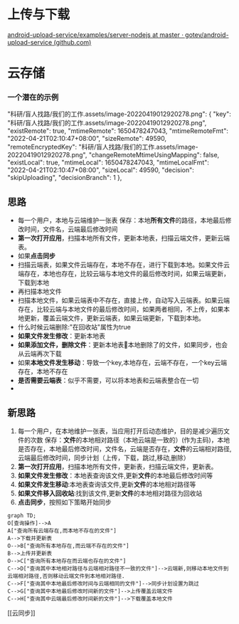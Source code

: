 # 上传与下载
[android-upload-service/examples/server-nodejs at master · gotev/android-upload-service (github.com)](https://github.com/gotev/android-upload-service/blob/master/examples/server-nodejs/index.js)

# 云存储
### 一个潜在的示例
"科研/盲人找路/我们的工作.assets/image-20220419012920278.png": {
      "key": "科研/盲人找路/我们的工作.assets/image-20220419012920278.png",
      "existRemote": true,
      "mtimeRemote": 1650478247043,
      "mtimeRemoteFmt": "2022-04-21T02:10:47+08:00",
      "sizeRemote": 49590,
      "remoteEncryptedKey": "科研/盲人找路/我们的工作.assets/image-20220419012920278.png",
      "changeRemoteMtimeUsingMapping": false,
      "existLocal": true,
      "mtimeLocal": 1650478247043,
      "mtimeLocalFmt": "2022-04-21T02:10:47+08:00",
      "sizeLocal": 49590,
      "decision": "skipUploading",
      "decisionBranch": 1
    },
## 思路
- 每一个用户，本地与云端维护一张表
保存：本地**所有文件**的路径，本地最后修改时间，文件名，云端最后修改时间
- **第一次打开应用**，扫描本地所有文件，更新本地表，扫描云端文件，更新云端表。
- 如果**点击同步**
- 扫描云端表，如果文件云端存在，本地不存在，进行下载到本地。如果文件云端存在，本地也存在，比较云端与本地文件的最后修改时间，如果云端更新，下载到本地
- 再扫描本地文件
- 扫描本地文件，如果云端表中不存在，直接上传，自动写入云端表。如果云端存在，比较云端与本地文件的最后修改时间，如果两者相同，不上传，如果本地更新，覆盖云端文件，更新云端表，如果云端更新，下载到本地。
- 什么时候云端删除:"在回收站"属性为true
- **如果文件发生修改**：更新本地表
- **如果添加文件，删除文件**：更新本地表🌅本地删除了的文件，如果同步，也会从云端再次下载
- 如果**本地文件发生移动**：导致一个key,本地存在，云端不存在，一个key云端存在，本地不存在
- **是否需要云端表**：似乎不需要，可以将本地表和云端表整合在一切
- 
  
## 新思路
1. 每一个用户，在本地维护一张表，当应用打开后动态维护，目的是减少遍历文件的次数       保存：**文件**的本地相对路径（本地云端是一致的）(作为主码)，本地是否存在，本地最后修改时间，文件名，云端是否存在，**文件**的云端相对路径,云端最后修改时间，同步计划（上传，下载，跳过,移动,删除）
2. **第一次打开应用**，扫描本地所有文件，更新表，扫描云端文件，更新表。
3. **如果文件发生修改**：本地表查询该文件,更新**文件**的本地最后修改时间等
4.  **如果文件发生移动**:本地表查询该文件,更新**文件**的本地相对路径等
5. **如果文件移入回收站**:找到该文件,更新**文件**的本地相对路径为回收站
6. **点击同步**，按照如下策略开始同步
```mermaid
graph TD;
O[查询操作]-->A
A["查询所有云端存在,而本地不存在的文件"]
A-->下载并更新表
O-->B["查询所有本地存在,而云端不存在的文件"]
B-->上传并更新表
O-->C["查询所有本地存在而云端也存在的文件"]
C-->D["查询其中本地相对路径与云端相对路径不一致的文件"]-->云端新,则移动本地文件到云端相对路径,否则移动云端文件到本地相对路径.
C-->F["查询其中本地最后修改时间与云端相同的文件"]-->同步计划设置为跳过
C-->G["查询其中本地最后修改时间新的文件"]-->上传覆盖云端文件
C-->H["查询其中云端最后修改时间新的文件"]-->下载覆盖本地文件
```

[[云同步]]


